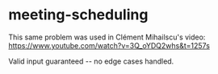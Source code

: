 # meeting-scheduling

This same problem was used in Clément Mihailscu's video: https://www.youtube.com/watch?v=3Q_oYDQ2whs&t=1257s

Valid input guaranteed -- no edge cases handled.
